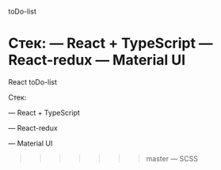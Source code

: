 toDo-list

Стек:
— React + TypeScript
— React-redux
— Material UI
=======
React toDo-list

Стек:

— React + TypeScript

— React-redux

— Material UI

>>>>>>> master
— SCSS
